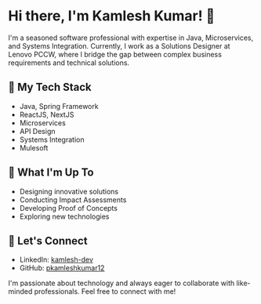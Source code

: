 # Hi there, I'm Kamlesh Kumar! 👋

I'm a seasoned software professional with expertise in Java, Microservices, and Systems Integration. Currently, I work as a Solutions Designer at Lenovo PCCW, where I bridge the gap between complex business requirements and technical solutions. 

## 🔧 My Tech Stack

- Java, Spring Framework
- ReactJS, NextJS
- Microservices
- API Design
- Systems Integration
- Mulesoft 

## 🌱 What I'm Up To

- Designing innovative solutions
- Conducting Impact Assessments
- Developing Proof of Concepts
- Exploring new technologies

## 💬 Let's Connect

- LinkedIn: [kamlesh-dev](https://www.linkedin.com/in/kamlesh-dev/)
- GitHub: [pkamleshkumar12](https://github.com/pkamleshkumar12)

I'm passionate about technology and always eager to collaborate with like-minded professionals. Feel free to connect with me!
